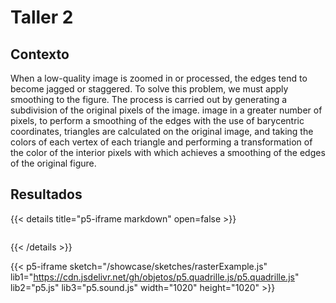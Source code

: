 # Taller 2

## Contexto
When a low-quality image is zoomed in or processed, the edges tend to become jagged or staggered. To solve this problem, we must apply smoothing to the figure. The process is carried out by generating a subdivision of the original pixels of the image. image in a greater number of pixels, to perform a smoothing of the edges with the use of barycentric coordinates, triangles are calculated on the original image, and taking the colors of each vertex of each triangle and performing a transformation of the color of the interior pixels with which achieves a smoothing of the edges of the original figure.
## Resultados
 {{< details title="p5-iframe markdown" open=false >}}

```js

```
{{< /details >}}




{{< p5-iframe sketch="/showcase/sketches/rasterExample.js" lib1="https://cdn.jsdelivr.net/gh/objetos/p5.quadrille.js/p5.quadrille.js" lib2="p5.js" lib3="p5.sound.js"  width="1020" height="1020" >}}